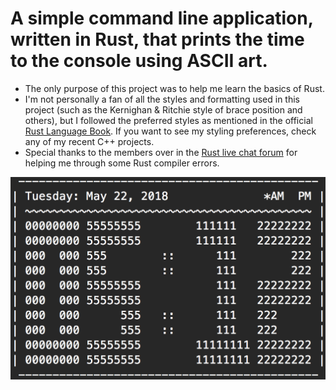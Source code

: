 # A simple command line application, written in Rust, that prints the time to the console using ASCII art.

* The only purpose of this project was to help me learn the basics of Rust.
* I'm not personally a fan of all the styles and formatting used in this project (such as the Kernighan & Ritchie style of brace position and others), but I followed the preferred styles as mentioned in the official [Rust Language Book](https://doc.rust-lang.org/book/second-edition/index.html).  If you want to see my styling preferences, check any of my recent C++ projects.
* Special thanks to the members over in the [Rust live chat forum](https://client00.chat.mibbit.com/?server=irc.mozilla.org&channel=%23rust) for helping me through some Rust compiler errors.

![alt tag](./Images/Screenshot.png)
